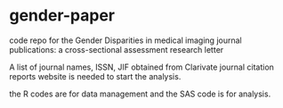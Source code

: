 # gender-paper
code repo for the Gender Disparities in medical imaging journal publications: a cross-sectional assessment research letter

A list of journal names, ISSN, JIF obtained from Clarivate journal citation reports website is needed to start the analysis.

the R codes are for data management and the SAS code is for analysis.
